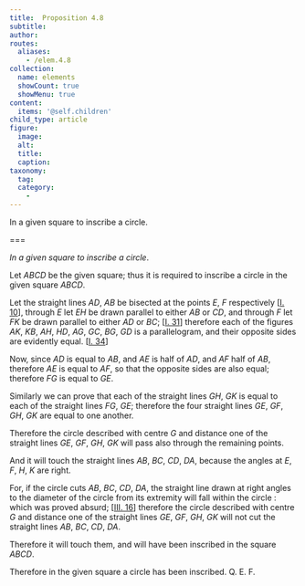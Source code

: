 ```yaml
---
title:  Proposition 4.8
subtitle: 
author:
routes:
  aliases:
    - /elem.4.8
collection:
  name: elements
  showCount: true
  showMenu: true
content:
  items: '@self.children'
child_type: article
figure:
  image:
  alt:
  title:
  caption:
taxonomy:
  tag:
  category:
    - 
---
```


<p><emph>In a given square to inscribe a circle</emph>. </p>

===

<p><em>In a given square to inscribe a circle</em>. </p>

<p>Let <em>ABCD</em> be the given square; thus it is required to inscribe a circle in the given square <em>ABCD</em>. 
      </p>

<p>Let the straight lines <em>AD</em>, <em>AB</em> be bisected at the points <em>E</em>, <em>F</em> respectively [<a href="/elem.1.10">I. 10</a>], through <em>E</em> let <em>EH</em> be drawn parallel to either <em>AB</em> or <em>CD</em>, and through <em>F</em> let <em>FK</em> be drawn parallel to either <em>AD</em> or <em>BC</em>; [<a href="/elem.1.31">I. 31</a>] therefore each of the figures <em>AK</em>, <em>KB</em>, <em>AH</em>, <em>HD</em>, <em>AG</em>, <em>GC</em>, <em>BG</em>, <em>GD</em> is a parallelogram, and their opposite sides are evidently equal. [<a href="/elem.1.34">I. 34</a>] </p>

<p>Now, since <em>AD</em> is equal to <em>AB</em>, and <em>AE</em> is half of <em>AD</em>, and <em>AF</em> half of <em>AB</em>, <span class="center">therefore <em>AE</em> is equal to <em>AF</em>, so that the opposite sides are also equal;</span>
       <span class="center">therefore <em>FG</em> is equal to <em>GE</em>.</span>
      </p>

<p>Similarly we can prove that each of the straight lines <em>GH</em>, <em>GK</em> is equal to each of the straight lines <em>FG</em>, <em>GE</em>; <span class="center">therefore the four straight lines <em>GE</em>, <em>GF</em>, <em>GH</em>, <em>GK</em> are equal to one another.</span>
      </p>

<p>Therefore the circle described with centre <em>G</em> and distance one of the straight lines <em>GE</em>, <em>GF</em>, <em>GH</em>, <em>GK</em> will pass also through the remaining points. </p>

<p>And it will touch the straight lines <em>AB</em>, <em>BC</em>, <em>CD</em>, <em>DA</em>, because the angles at <em>E</em>, <em>F</em>, <em>H</em>, <em>K</em> are right. </p>

<p>For, if the circle cuts <em>AB</em>, <em>BC</em>, <em>CD</em>, <em>DA</em>, the straight line drawn at right angles to the diameter of the circle from its extremity will fall within the circle : which was proved absurd; [<a href="/elem.3.16">III. 16</a>] therefore the circle described with centre <em>G</em> and distance one of the straight lines <em>GE</em>, <em>GF</em>, <em>GH</em>, <em>GK</em> will not cut the straight lines <em>AB</em>, <em>BC</em>, <em>CD</em>, <em>DA</em>. </p>

<p>Therefore it will touch them, and will have been inscribed in the square <em>ABCD</em>. </p>

<p>Therefore in the given square a circle has been inscribed. Q. E. F.</p>
